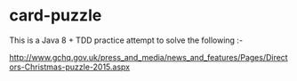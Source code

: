 # card-puzzle


This is a Java 8 + TDD practice attempt to solve the following :-

http://www.gchq.gov.uk/press_and_media/news_and_features/Pages/Directors-Christmas-puzzle-2015.aspx


